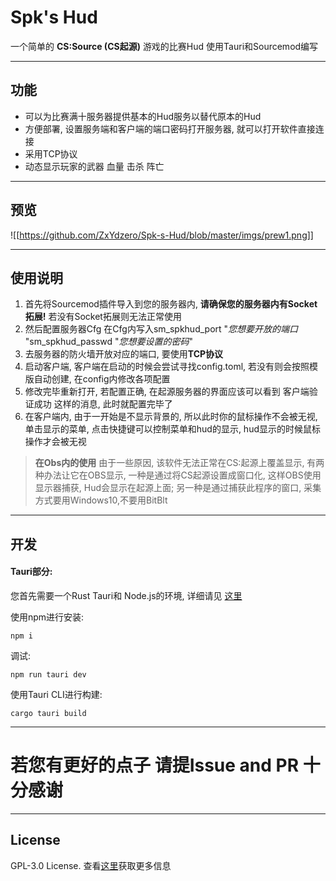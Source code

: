 # Spk's Hud

一个简单的 **CS:Source (CS起源)** 游戏的比赛Hud 使用Tauri和Sourcemod编写

---
## 功能

- 可以为比赛满十服务器提供基本的Hud服务以替代原本的Hud
- 方便部署, 设置服务端和客户端的端口密码打开服务器, 就可以打开软件直接连接
- 采用TCP协议
- 动态显示玩家的武器 血量 击杀 阵亡
---

## 预览

![[https://github.com/ZxYdzero/Spk-s-Hud/blob/master/imgs/prew1.png]]

---

## 使用说明

  1. 首先将Sourcemod插件导入到您的服务器内, __请确保您的服务器内有Socket拓展!__ 若没有Socket拓展则无法正常使用
  2. 然后配置服务器Cfg 在Cfg内写入sm_spkhud_port "_您想要开放的端口_ "sm_spkhud_passwd "_您想要设置的密码_"
  3. 去服务器的防火墙开放对应的端口, 要使用**TCP协议**
  4. 启动客户端, 客户端在启动的时候会尝试寻找config.toml, 若没有则会按照模版自动创建, 在config内修改各项配置
  5. 修改完毕重新打开, 若配置正确, 在起源服务器的界面应该可以看到 客户端验证成功 这样的消息, 此时就配置完毕了
  6. 在客户端内, 由于一开始是不显示背景的, 所以此时你的鼠标操作不会被无视, 单击显示的菜单, 点击快捷键可以控制菜单和hud的显示, hud显示的时候鼠标操作才会被无视
 
> **在Obs内的使用**
> 由于一些原因, 该软件无法正常在CS:起源上覆盖显示, 有两种办法让它在OBS显示, 一种是通过将CS起源设置成窗口化, 这样OBS使用显示器捕获, Hud会显示在起源上面; 另一种是通过捕获此程序的窗口, 采集方式要用Windows10,不要用BitBlt
 
---

## 开发

#### Tauri部分:

您首先需要一个Rust Tauri和 Node.js的环境,  详细请见 [这里](https://v1.tauri.app/zh-cn/v1/guides/getting-started/setup/)

使用npm进行安装:
```
npm i
```

调试:
```
npm run tauri dev
```

使用Tauri CLI进行构建:
```
cargo tauri build
```

---
# 若您有更好的点子 请提Issue and PR 十分感谢

---
## License
GPL-3.0 License. 查看[这里](https://github.com/ZxYdzero/Spk-s-Hud/blob/master/LICENSE)获取更多信息


